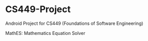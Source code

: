 # CS449-Project
Android Project for CS449 (Foundations of Software Engineering)

MathES: Mathematics Equation Solver
